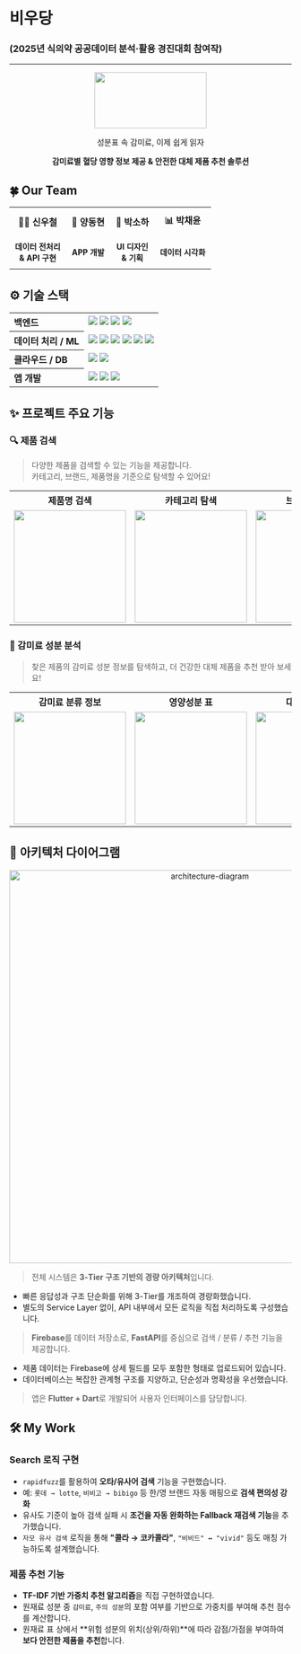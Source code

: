 # 비우당
### (2025년 식의약 공공데이터 분석·활용 경진대회 참여작)
---
<p align="center">
  <img src="https://github.com/user-attachments/assets/aeb15b20-d0f6-4ec1-9fc6-aeae4ccb2757" width="200" height="100"/>
</p>

<p align="center">
  성분표 속 감미료, 이제 쉽게 읽자
</p>
<p align="center">
  <strong>감미료별 혈당 영향 정보 제공 & 안전한 대체 제품 추천 솔루션</strong>
</p>

<h2>🍀 Our Team</h2>

<table align="center">
  <tr>
    <th style="padding: 10px; font-size: 16px;">👨‍💻 신우철</th>
    <th style="padding: 10px; font-size: 16px;">📱 양동현</th>
    <th style="padding: 10px; font-size: 16px;">🎨 박소하</th>
    <th style="padding: 10px; font-size: 16px;">📊 박채윤</th>
  </tr>
  <tr>
    <td align="center" style="padding: 10px; font-size: 14px;"><strong>데이터 전처리<br>& API 구현</strong></td>
    <td align="center" style="padding: 10px; font-size: 14px;"><strong>APP 개발</strong></td>
    <td align="center" style="padding: 10px; font-size: 14px;"><strong>UI 디자인<br>& 기획</strong></td>
    <td align="center" style="padding: 10px; font-size: 14px;"><strong>데이터 시각화</strong></td>
  </tr>
</table>


## ⚙️ 기술 스택

<table>
  <tr>
    <th align="left"> 백엔드</th>
    <td>
      <img src="https://img.shields.io/badge/Python-3.11-blue?logo=python"/>
      <img src="https://img.shields.io/badge/FastAPI-0.115.12-00C7B7?logo=fastapi"/>
      <img src="https://img.shields.io/badge/Uvicorn-0.34.2-000000?logo=uvicorn&logoColor=white"/>
      <img src="https://img.shields.io/badge/Render-Deployed-4a4a4a?logo=render&logoColor=white"/>
    </td>
  </tr>
  <tr>
    <th align="left"> 데이터 처리 / ML</th>
    <td>
      <img src="https://img.shields.io/badge/Pandas-2.2.3-150458?logo=pandas&logoColor=white"/>
      <img src="https://img.shields.io/badge/Numpy-2.2.5-013243?logo=numpy&logoColor=white"/>
      <img src="https://img.shields.io/badge/scikit--learn-1.6.1-F7931E?logo=scikitlearn"/>
      <img src="https://img.shields.io/badge/Konlpy-0.6.0-00CED1"/>
      <img src="https://img.shields.io/badge/Jamo-0.4.1-FF69B4"/>
      <img src="https://img.shields.io/badge/Rapidfuzz-3.13.0-820AD1"/>
    </td>
  </tr>
  <tr>
    <th align="left"> 클라우드 / DB</th>
    <td>
      <img src="https://img.shields.io/badge/Firebase_Admin-6.1.0-FFCA28?logo=firebase"/>
      <img src="https://img.shields.io/badge/Firestore-2.13.1-FFCA28?logo=googlecloud"/>
    </td>
  </tr>
  <tr>
    <th align="left"> 앱 개발</th>
    <td>
      <img src="https://img.shields.io/badge/Flutter-3.22.0-02569B?logo=flutter"/>
      <img src="https://img.shields.io/badge/Dart-3.3.3-0175C2?logo=dart"/>
      <img src="https://img.shields.io/badge/Android_Studio-Meerkat-3DDC84?logo=androidstudio"/>
    </td>
  </tr>
</table>

## ✨ 프로젝트 주요 기능

### 🔍 제품 검색  
> 다양한 제품을 검색할 수 있는 기능을 제공합니다.  
> 카테고리, 브랜드, 제품명을 기준으로 탐색할 수 있어요!
<div align="center">

<table>
  <tr>
    <th align="center">제품명 검색</th>
    <th align="center">카테고리 탐색</th>
    <th align="center">브랜드관 탐색</th>
  </tr>
  <tr>
    <td align="center">
      <img src="https://github.com/user-attachments/assets/6ad35124-25e8-42e2-904e-4e7a2191cd19" width="200"/>
    </td>
    <td align="center">
      <img src="https://github.com/user-attachments/assets/5c29d2e4-121d-4347-8a70-74c59148785a" width="200"/>
    </td>
    <td align="center">
      <img src="https://github.com/user-attachments/assets/243d2ab1-de2c-4c1b-98a5-0344260cc9e8" width="200"/>
    </td>
  </tr>
</table>

</div>

### 🧪 감미료 성분 분석
> 찾은 제품의 감미료 성분 정보를 탐색하고, 더 건강한 대체 제품을 추천 받아 보세요!

<div align="center">

<table>
  <tr>
    <th align="center">감미료 분류 정보</th>
    <th align="center">영양성분 표</th>
    <th align="center">대체제품 추천</th>
  </tr>
  <tr>
    <td align="center">
      <img src="https://github.com/user-attachments/assets/6311c116-d378-49e2-b375-f64af89028cb" width="200"/>
    </td>
    <td align="center">
      <img src="https://github.com/user-attachments/assets/96519267-8d4f-4c67-9ea0-4fcb36679e2a" width="200"/>
    </td>
    <td align="center">
      <img src="https://github.com/user-attachments/assets/623c8f0c-1827-4140-af24-bbb69786f5fc" width="200"/>
    </td>
  </tr>
</table>

</div>

## 🔧 아키텍처 다이어그램

<p align="center">
  <img src="https://github.com/user-attachments/assets/0a12bfff-dec4-4a52-bad2-9afc72c52353" alt="architecture-diagram" width="700"/>
</p>

> 전체 시스템은 **3-Tier 구조 기반의 경량 아키텍처**입니다.  
 - 빠른 응답성과 구조 단순화를 위해 3-Tier를 개조하여 경량화했습니다.  
 - 별도의 Service Layer 없이, API 내부에서 모든 로직을 직접 처리하도록 구성했습니다.

> **Firebase**를 데이터 저장소로, **FastAPI**를 중심으로 검색 / 분류 / 추천 기능을 제공합니다.  
 - 제품 데이터는 Firebase에 상세 필드를 모두 포함한 형태로 업로드되어 있습니다.  
 - 데이터베이스는 복잡한 관계형 구조를 지양하고, 단순성과 명확성을 우선했습니다.

> 앱은 **Flutter + Dart**로 개발되어 사용자 인터페이스를 담당합니다.

## 🛠️ My Work

### Search 로직 구현
- `rapidfuzz`를 활용하여 **오타/유사어 검색** 기능을 구현했습니다.
- 예: `롯데 → lotte`, `비비고 → bibigo` 등 한/영 브랜드 자동 매핑으로 **검색 편의성 강화**
- 유사도 기준이 높아 검색 실패 시 **조건을 자동 완화하는 Fallback 재검색 기능**을 추가했습니다.
- `자모 유사 검색` 로직을 통해 **"콜라 → 코카콜라"**, `"비비드" ↔ "vivid"` 등도 매칭 가능하도록 설계했습니다.

### 제품 추천 기능
- **TF-IDF 기반 가중치 추천 알고리즘**을 직접 구현하였습니다.
- 원재료 성분 중 `감미료`, `주의 성분`의 포함 여부를 기반으로 가중치를 부여해 추천 점수를 계산합니다.
- 원재료 표 상에서 **위험 성분의 위치(상위/하위)**에 따라 감점/가점을 부여하여 **보다 안전한 제품을 추천**합니다.
